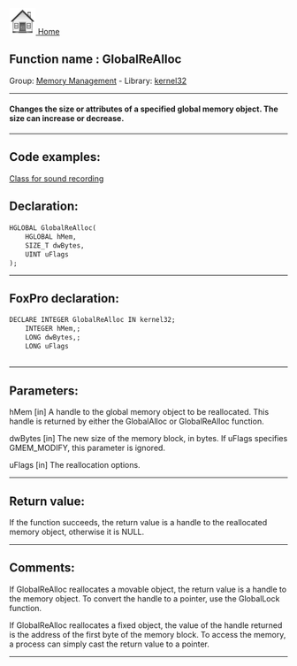 [<img src="../../images/home.png"> Home ](https://github.com/VFPX/Win32API)  

## Function name : GlobalReAlloc
Group: [Memory Management](../../functions_group.md#Memory_Management)  -  Library: [kernel32](../../Libraries.md#kernel32)  
***  


#### Changes the size or attributes of a specified global memory object. The size can increase or decrease.
***  


## Code examples:
[Class for sound recording](../../samples/sample_420.md)  

## Declaration:
```foxpro  
HGLOBAL GlobalReAlloc(
	HGLOBAL hMem,
	SIZE_T dwBytes,
	UINT uFlags
);  
```  
***  


## FoxPro declaration:
```foxpro  
DECLARE INTEGER GlobalReAlloc IN kernel32;
	INTEGER hMem,;
	LONG dwBytes,;
	LONG uFlags
  
```  
***  


## Parameters:
hMem 
[in] A handle to the global memory object to be reallocated. This handle is returned by either the GlobalAlloc or GlobalReAlloc function. 

dwBytes 
[in] The new size of the memory block, in bytes. If uFlags specifies GMEM_MODIFY, this parameter is ignored. 

uFlags 
[in] The reallocation options.  
***  


## Return value:
If the function succeeds, the return value is a handle to the reallocated memory object, otherwise it is NULL.  
***  


## Comments:
If GlobalReAlloc reallocates a movable object, the return value is a handle to the memory object. To convert the handle to a pointer, use the GlobalLock function.  
  
If GlobalReAlloc reallocates a fixed object, the value of the handle returned is the address of the first byte of the memory block. To access the memory, a process can simply cast the return value to a pointer.  
  
***  

